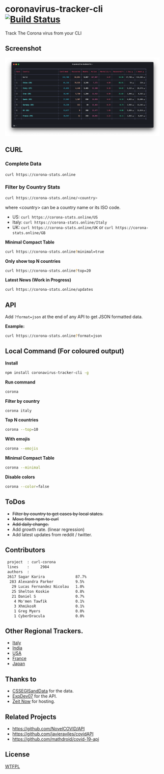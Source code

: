 # coronavirus-tracker-cli [![Build Status](https://github.com/sagarkarira/coronavirus-tracker-cli/workflows/Tests/badge.svg)](https://github.com/sagarkarira/coronavirus-tracker-cli/actions?workflow=Tests)

Track The Corona virus from your CLI

## Screenshot

<img src="./preview.png" alt="Preview" width="639">

## CURL

### Complete Data

```sh
curl https://corona-stats.online
```

### Filter by Country Stats

```sh
curl https://corona-stats.online/<country>
```

where \<country\> can be a country name or its ISO code.

* US: `curl https://corona-stats.online/US`
* Italy: `curl https://corona-stats.online/Italy`
* UK: `curl https://corona-stats.online/UK` or `curl https://corona-stats.online/GB`

**Minimal Compact Table**

```sh
curl https://corona-stats.online?minimal=true
```

**Only show top N countries**

```sh
curl https://corona-stats.online?top=20
```

**Latest News (Work in Progress)**

```sh
curl https://corona-stats.online/updates
```

## API

Add `?format=json` at the end of any API to get JSON formatted data.

**Example:**

```sh
curl https://corona-stats.online?format=json
```

## Local Command (For coloured output)

**Install**

```sh
npm install coronavirus-tracker-cli -g
```

**Run command**

```sh
corona
```

**Filter by country**

```sh
corona italy
```

**Top N countries**

```sh
corona --top=10
```

**With emojis**

```sh
corona --emojis
```

**Minimal Compact Table**

```sh
corona --minimal
```

**Disable colors**

```sh
corona --color=false
```

## ToDos

* ~~Filter by country to get cases by local states.~~
* ~~Move from npm to curl~~
* ~~Add daily change.~~
* Add growth rate. (linear regression)
* Add latest updates from reddit / twitter.

## Contributors

```
 project  : curl-corona
 lines    :     2984
 authors  :
 2617 Sagar Karira              87.7%
  283 Alexandra Parker          9.5%
   29 Lucas Fernandez Nicolau   1.0%
   25 Shelton Koskie            0.8%
   21 Daniel S                  0.7%
    4 Mo'men Tawfik             0.1%
    3 XhmikosR                  0.1%
    1 Greg Myers                0.0%
    1 CyberDracula              0.0%
```

## Other Regional Trackers.

* [Italy](https://opendatadpc.maps.arcgis.com/apps/opsdashboard/index.html#/b0c68bce2cce478eaac82fe38d4138b1)
* [India](https://www.covid19india.org/)
* [USA](https://www.npr.org/sections/health-shots/2020/03/16/816707182/map-tracking-the-spread-of-the-coronavirus-in-the-u-s)
* [France](https://veille-coronavirus.fr/)
* [Japan](https://covid19japan.com/)

## Thanks to

* [CSSEGISandData](https://github.com/CSSEGISandData/COVID-19) for the data.
* [ExpDev07](https://github.com/ExpDev07/coronavirus-tracker-api) for the API.
* [Zeit Now](https://github.com/zeit/now) for hosting.

## Related Projects

* <https://github.com/NovelCOVID/API>
* <https://github.com/javieraviles/covidAPI>
* <https://github.com/mathdroid/covid-19-api>

## License

[WTFPL](http://www.wtfpl.net/)
